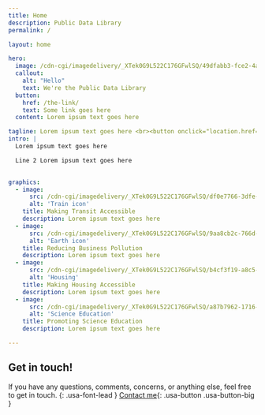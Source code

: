 ```yaml
---
title: Home
description: Public Data Library
permalink: /

layout: home

hero:
  image: /cdn-cgi/imagedelivery/_XTek0G9L522C176GFwlSQ/49dfabb3-fce2-4ab8-0f83-b4e76097c900/unlimited
  callout:
    alt: "Hello"
    text: We're the Public Data Library
  button:
    href: /the-link/
    text: Some link goes here
  content: Lorem ipsum text goes here

tagline: Lorem ipsum text goes here <br><button onclick="location.href='Lorem ipsum text goes here'" class="">Donate</button>
intro: |
  Lorem ipsum text goes here

  Line 2 Lorem ipsum text goes here
  

graphics:
  - image:
      src: /cdn-cgi/imagedelivery/_XTek0G9L522C176GFwlSQ/df0e7766-3dfe-46d3-5ce2-ddfcfe746700/uswdsgraphics
      alt: 'Train icon'
    title: Making Transit Accessible
    description: Lorem ipsum text goes here
  - image:
      src: /cdn-cgi/imagedelivery/_XTek0G9L522C176GFwlSQ/9aa8cb2c-766d-47e8-575d-1a9ff0e34d00/uswdsgraphics
      alt: 'Earth icon'
    title: Reducing Business Pollution
    description: Lorem ipsum text goes here
  - image:
      src: /cdn-cgi/imagedelivery/_XTek0G9L522C176GFwlSQ/b4cf3f19-a8c5-4b3c-5348-712818202700/uswdsgraphics
      alt: 'Housing'
    title: Making Housing Accessible
    description: Lorem ipsum text goes here
  - image:
      src: /cdn-cgi/imagedelivery/_XTek0G9L522C176GFwlSQ/a87b7962-1716-4bac-d32d-8cd5b0ccd400/uswdsgraphics
      alt: 'Science Education'
    title: Promoting Science Education
    description: Lorem ipsum text goes here

---
```

## Get in touch!

If you have any questions, comments, concerns, or anything else, feel free to get in touch.
{: .usa-font-lead }
[Contact me](/contact/){: .usa-button .usa-button-big }
